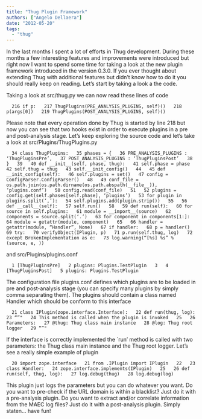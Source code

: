 ```yaml
---
title: "Thug Plugin Framework"
authors: ["Angelo Dellaera"]
date: "2012-05-20"
tags: 
  - "thug"
---
```


In the last months I spent a lot of efforts in Thug development. During these months a few interesting features and improvements were introduced but right now I want to spend some time for taking a look at the new plugin framework introduced in the version 0.3.0. If you ever thought about extending Thug with additional features but didn’t know how to do it you should really keep on reading. Let’s start by taking a look a the code.  
  
Taking a look at src/thug.py we can now read these lines of code  
  
  
`  
216 if p:  
217 ThugPlugins(PRE_ANALYSIS_PLUGINS, self)()  
218 p(args[0])  
219 ThugPlugins(POST_ANALYSIS_PLUGINS, self)()  
`  
  
  
Please note that every operation done by Thug is started by line 218 but now you can see that two hooks exist in order to execute plugins in a pre and post-analysis stage. Let’s keep exploring the source code and let’s take a look at src/Plugins/ThugPlugins.py  
  
  
`  
34 class ThugPlugins:  
35 phases = {  
36 PRE_ANALYSIS_PLUGINS : ‘ThugPluginsPre’,  
37 POST_ANALYSIS_PLUGINS : ‘ThugPluginsPost’  
38 }  
39  
40 def __init__(self, phase, thug):  
41 self.phase = phase  
42 self.thug = thug  
43 self.__init_config()  
44  
45 def __init_config(self):  
46 self.plugins = set()  
47 config = ConfigParser.ConfigParser()  
48  
49 conf_file = os.path.join(os.path.dirname(os.path.abspath(__file__)), ‘plugins.conf’)  
50 config.read(conf_file)  
51  
52 plugins = config.get(self.phases[self.phase], ‘plugins’)  
53 for plugin in plugins.split(‘,’):  
54 self.plugins.add(plugin.strip())  
55  
56 def __call__(self):  
57 self.run()  
58  
59 def run(self):  
60 for source in self.plugins:  
61 module = __import__(source)  
62 components = source.split(‘.’)  
63 for component in components[1:]:  
64 module = getattr(module, component)  
65  
66 handler = getattr(module, “Handler”, None)  
67 if handler:  
68 p = handler()  
69 try:  
70 verifyObject(IPlugin, p)  
71 p.run(self.thug, log)  
72 except BrokenImplementation as e:  
73 log.warning(“[%s] %s” % (source, e, ))  
`  
  
  
and src/Plugins/plugins.conf  
  
  
`  
1 [ThugPluginsPre]  
2 plugins: Plugins.TestPlugin  
3  
4 [ThugPluginsPost]  
5 plugins: Plugins.TestPlugin  
`  
  
  
The configuration file plugins.conf defines which plugins are to be loaded in pre and post-analysis stage (you can specify many plugins by simply comma separating them). The plugins should contain a class named Handler which should be conform to this interface  
  
  
`  
21 class IPlugin(zope.interface.Interface):  
22 def run(thug, log):  
23 “”"  
24 This method is called when the plugin is invoked  
25  
26 Parameters:  
27 @thug: Thug class main instance  
28 @log: Thug root logger  
29 “”"  
`  
  
  
If the interface is correctly implemented the \`run’ method is called with two parameters: the Thug class main instance and the Thug root logger. Let’s see a really simple example of plugin  
  
  
`  
20 import zope.interface  
21 from .IPlugin import IPlugin  
22  
23 class Handler:  
24 zope.interface.implements(IPlugin)  
25  
26 def run(self, thug, log):  
27 log.debug(thug)  
28 log.debug(log)  
`  
  
  
This plugin just logs the parameters but you can do whatever you want. Do you want to pre-check if the URL domain is within a blacklist? Just do it with a pre-analysis plugin. Do you want to extract and/or correlate information from the MAEC log files? Just do it with a post-analysis plugin. Simply staten… have fun!
